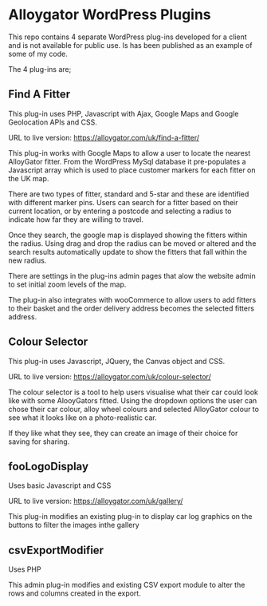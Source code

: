 # Alloygator WordPress Plugins
 
This repo contains 4 separate WordPress plug-ins developed for a client and is not available for public use. Is has been published as an example of some of my code.

The 4 plug-ins are;

## Find A Fitter

This plug-in uses PHP, Javascript with Ajax, Google Maps and Google Geolocation APIs and CSS.

URL to live version: https://alloygator.com/uk/find-a-fitter/

This plug-in works with Google Maps to allow a user to locate the nearest AlloyGator fitter. From the WordPress MySql database it pre-populates a Javascript array which is used to place customer markers for each fitter on the UK map.

There are two types of fitter, standard and 5-star and these are identified with different marker pins. Users can search for a fitter based on their current location, or by entering a postcode and selecting a radius to indicate how far they are willing to travel.

Once they search, the google map is displayed showing the fitters within the radius. Using drag and drop the radius can be moved or altered and the search results automatically update to show the fitters that fall within the new radius.

There are settings in the plug-ins admin pages that alow the website admin to set initial zoom levels of the map.

The plug-in also integrates with wooCommerce to allow users to add fitters to their basket and the order delivery address becomes the selected fitters address.

## Colour Selector

This plug-in uses Javascript, JQuery, the Canvas object and CSS.

URL to live version: https://alloygator.com/uk/colour-selector/

The colour selector is a tool to help users visualise what their car could look like with some AlooyGators fitted. Using the dropdown options the user can chose their car colour, alloy wheel colours and selected AlloyGator colour to see what it looks like on a photo-realistic car.

If they like what they see, they can create an image of their choice for saving for sharing.

## fooLogoDisplay

Uses basic Javascript and CSS

URL to live version: https://alloygator.com/uk/gallery/

This plug-in modifies an existing plug-in to display car log graphics on the buttons to filter the images inthe gallery

## csvExportModifier

Uses PHP

This admin plug-in modifies and existing CSV export module to alter the rows and columns created in the export.

